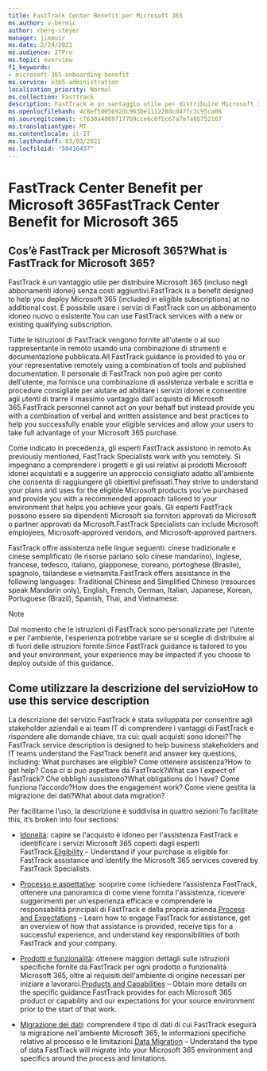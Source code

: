 ```yaml
---
title: FastTrack Center Benefit per Microsoft 365
ms.author: v-bermic
author: rberg-steyer
manager: jimmuir
ms.date: 2/24/2021
ms.audience: ITPro
ms.topic: overview
f1_keywords:
- microsoft-365-onboarding-benefit
ms.service: o365-administration
localization_priority: Normal
ms.collection: FastTrack
description: FastTrack è un vantaggio utile per distribuire Microsoft 365 (incluso negli abbonamenti idonei) senza costi aggiuntivi. È possibile usare i servizi di FastTrack con un abbonamento idoneo nuovo o esistente.
ms.openlocfilehash: 4c8ef5005692dc963be111228dcd47fc3c95ca08
ms.sourcegitcommit: cf630a48697177b9cce6c0fbc67a7e7a0b752167
ms.translationtype: MT
ms.contentlocale: it-IT
ms.lasthandoff: 03/03/2021
ms.locfileid: "50416437"
---
```

# <a name="fasttrack-center-benefit-for-microsoft-365"></a><span data-ttu-id="0314b-104">FastTrack Center Benefit per Microsoft 365</span><span class="sxs-lookup"><span data-stu-id="0314b-104">FastTrack Center Benefit for Microsoft 365</span></span>

## <a name="what-is-fasttrack-for-microsoft-365"></a><span data-ttu-id="0314b-105">Cos’è FastTrack per Microsoft 365?</span><span class="sxs-lookup"><span data-stu-id="0314b-105">What is FastTrack for Microsoft 365?</span></span>

<span data-ttu-id="0314b-106">FastTrack è un vantaggio utile per distribuire Microsoft 365 (incluso negli abbonamenti idonei) senza costi aggiuntivi.</span><span class="sxs-lookup"><span data-stu-id="0314b-106">FastTrack is a benefit designed to help you deploy Microsoft 365 (included in eligible subscriptions) at no additional cost.</span></span> <span data-ttu-id="0314b-107">È possibile usare i servizi di FastTrack con un abbonamento idoneo nuovo o esistente.</span><span class="sxs-lookup"><span data-stu-id="0314b-107">You can use FastTrack services with a new or existing qualifying subscription.</span></span>

<span data-ttu-id="0314b-108">Tutte le istruzioni di FastTrack vengono fornite all'utente o al suo rappresentante in remoto usando una combinazione di strumenti e documentazione pubblicata.</span><span class="sxs-lookup"><span data-stu-id="0314b-108">All FastTrack guidance is provided to you or your representative remotely using a combination of tools and published documentation.</span></span> <span data-ttu-id="0314b-109">Il personale di FastTrack non può agire per conto dell'utente, ma fornisce una combinazione di assistenza verbale e scritta e procedure consigliate per aiutare ad abilitare i servizi idonei e consentire agli utenti di trarre il massimo vantaggio dall'acquisto di Microsoft 365.</span><span class="sxs-lookup"><span data-stu-id="0314b-109">FastTrack personnel cannot act on your behalf but instead provide you with a combination of verbal and written assistance and best practices to help you successfully enable your eligible services and allow your users to take full advantage of your Microsoft 365 purchase.</span></span>

<span data-ttu-id="0314b-110">Come indicato in precedenza, gli esperti FastTrack assistono in remoto.</span><span class="sxs-lookup"><span data-stu-id="0314b-110">As previously mentioned, FastTrack Specialists work with you remotely.</span></span> <span data-ttu-id="0314b-111">Si impegnano a comprendere i progetti e gli usi relativi ai prodotti Microsoft idonei acquistati e a suggerire un approccio consigliato adatto all'ambiente che consenta di raggiungere gli obiettivi prefissati.</span><span class="sxs-lookup"><span data-stu-id="0314b-111">They strive to understand your plans and uses for the eligible Microsoft products you’ve purchased and provide you with a recommended approach tailored to your environment that helps you achieve your goals.</span></span> <span data-ttu-id="0314b-112">Gli esperti FastTrack possono essere sia dipendenti Microsoft sia fornitori approvati da Microsoft o partner approvati da Microsoft.</span><span class="sxs-lookup"><span data-stu-id="0314b-112">FastTrack Specialists can include Microsoft employees, Microsoft-approved vendors, and Microsoft-approved partners.</span></span>

<span data-ttu-id="0314b-113">FastTrack offre assistenza nelle lingue seguenti: cinese tradizionale e cinese semplificato (le risorse parlano solo cinese mandarino), inglese, francese, tedesco, italiano, giapponese, coreano, portoghese (Brasile), spagnolo, tailandese e vietnamita.</span><span class="sxs-lookup"><span data-stu-id="0314b-113">FastTrack offers assistance in the following languages: Traditional Chinese and Simplified Chinese (resources speak Mandarin only), English, French, German, Italian, Japanese, Korean, Portuguese (Brazil), Spanish, Thai, and Vietnamese.</span></span>

> [!NOTE]
> <span data-ttu-id="0314b-114">Dal momento che le istruzioni di FastTrack sono personalizzate per l’utente e per l'ambiente, l'esperienza potrebbe variare se si sceglie di distribuire al di fuori delle istruzioni fornite.</span><span class="sxs-lookup"><span data-stu-id="0314b-114">Since FastTrack guidance is tailored to you and your environment, your experience may be impacted if you choose to deploy outside of this guidance.</span></span>

## <a name="how-to-use-this-service-description"></a><span data-ttu-id="0314b-115">Come utilizzare la descrizione del servizio</span><span class="sxs-lookup"><span data-stu-id="0314b-115">How to use this service description</span></span>

<span data-ttu-id="0314b-116">La descrizione del servizio FastTrack è stata sviluppata per consentire agli stakeholder aziendali e ai team IT di comprendere i vantaggi di FastTrack e rispondere alle domande chiave, tra cui: quali acquisti sono idonei?</span><span class="sxs-lookup"><span data-stu-id="0314b-116">The FastTrack service description is designed to help business stakeholders and IT teams understand the FastTrack benefit and answer key questions, including: What purchases are eligible?</span></span> <span data-ttu-id="0314b-117">Come ottenere assistenza?</span><span class="sxs-lookup"><span data-stu-id="0314b-117">How to get help?</span></span> <span data-ttu-id="0314b-118">Cosa ci si può aspettare da FastTrack?</span><span class="sxs-lookup"><span data-stu-id="0314b-118">What can I expect of FastTrack?</span></span> <span data-ttu-id="0314b-119">Che obblighi sussistono?</span><span class="sxs-lookup"><span data-stu-id="0314b-119">What obligations do I have?</span></span> <span data-ttu-id="0314b-120">Come funziona l’accordo?</span><span class="sxs-lookup"><span data-stu-id="0314b-120">How does the engagement work?</span></span> <span data-ttu-id="0314b-121">Come viene gestita la migrazione dei dati?</span><span class="sxs-lookup"><span data-stu-id="0314b-121">What about data migration?</span></span>

<span data-ttu-id="0314b-122">Per facilitarne l’uso, la descrizione è suddivisa in quattro sezioni:</span><span class="sxs-lookup"><span data-stu-id="0314b-122">To facilitate this, it’s broken into four sections:</span></span>

  - <span data-ttu-id="0314b-123">[Idoneità](eligibility.md): capire se l'acquisto è idoneo per l'assistenza FastTrack e identificare i servizi Microsoft 365 coperti dagli esperti FastTrack.</span><span class="sxs-lookup"><span data-stu-id="0314b-123">[Eligibility](eligibility.md) – Understand if your purchase is eligible for FastTrack assistance and identify the Microsoft 365 services covered by FastTrack Specialists.</span></span>

  - <span data-ttu-id="0314b-124">[Processo e aspettative](process-and-expectations.md): scoprire come richiedere l’assistenza FastTrack, ottenere una panoramica di come viene fornita l'assistenza, ricevere suggerimenti per un'esperienza efficace e comprendere le responsabilità principali di FastTrack e della propria azienda.</span><span class="sxs-lookup"><span data-stu-id="0314b-124">[Process and Expectations](process-and-expectations.md) – Learn how to engage FastTrack for assistance, get an overview of how that assistance is provided, receive tips for a successful experience, and understand key responsibilities of both FastTrack and your company.</span></span>

  - <span data-ttu-id="0314b-125">[Prodotti e funzionalità](products-and-capabilities.md): ottenere maggiori dettagli sulle istruzioni specifiche fornite da FastTrack per ogni prodotto o funzionalità Microsoft 365, oltre ai requisiti dell'ambiente di origine necessari per iniziare a lavorarci.</span><span class="sxs-lookup"><span data-stu-id="0314b-125">[Products and Capabilities](products-and-capabilities.md) – Obtain more details on the specific guidance FastTrack provides for each Microsoft 365 product or capability and our expectations for your source environment prior to the start of that work.</span></span>

  - <span data-ttu-id="0314b-126">[Migrazione dei dati](data-migration.md): comprendere il tipo di dati di cui FastTrack eseguirà la migrazione nell'ambiente Microsoft 365, le informazioni specifiche relative al processo e le limitazioni.</span><span class="sxs-lookup"><span data-stu-id="0314b-126">[Data Migration](data-migration.md) – Understand the type of data FastTrack will migrate into your Microsoft 365 environment and specifics around the process and limitations.</span></span>
